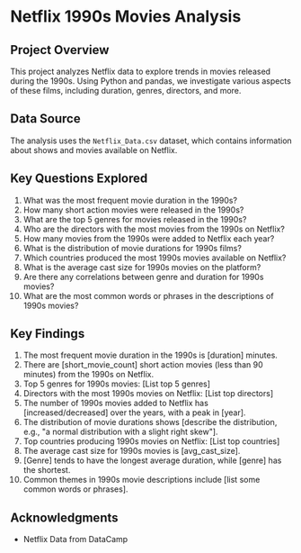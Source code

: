 # Netflix 1990s Movies Analysis

## Project Overview
This project analyzes Netflix data to explore trends in movies released during the 1990s. Using Python and pandas, we investigate various aspects of these films, including duration, genres, directors, and more.

## Data Source
The analysis uses the `Netflix_Data.csv` dataset, which contains information about shows and movies available on Netflix.

## Key Questions Explored
1. What was the most frequent movie duration in the 1990s?
2. How many short action movies were released in the 1990s?
3. What are the top 5 genres for movies released in the 1990s?
4. Who are the directors with the most movies from the 1990s on Netflix?
5. How many movies from the 1990s were added to Netflix each year?
6. What is the distribution of movie durations for 1990s films?
7. Which countries produced the most 1990s movies available on Netflix?
8. What is the average cast size for 1990s movies on the platform?
9. Are there any correlations between genre and duration for 1990s movies?
10. What are the most common words or phrases in the descriptions of 1990s movies?

## Key Findings
1. The most frequent movie duration in the 1990s is [duration] minutes.
2. There are [short_movie_count] short action movies (less than 90 minutes) from the 1990s on Netflix.
3. Top 5 genres for 1990s movies:
   [List top 5 genres]
4. Directors with the most 1990s movies on Netflix:
   [List top directors]
5. The number of 1990s movies added to Netflix has [increased/decreased] over the years, with a peak in [year].
6. The distribution of movie durations shows [describe the distribution, e.g., "a normal distribution with a slight right skew"].
7. Top countries producing 1990s movies on Netflix:
   [List top countries]
8. The average cast size for 1990s movies is [avg_cast_size].
9. [Genre] tends to have the longest average duration, while [genre] has the shortest.
10. Common themes in 1990s movie descriptions include [list some common words or phrases].

## Acknowledgments
- Netflix Data from DataCamp
